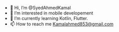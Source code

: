 - 👋 Hi, I’m @SyedAhmedKamal
- 👀 I’m interested in mobile developement
- 🌱 I’m currently learning Kotlin, Flutter.
- 📫 How to reach me Kamalahmed853@gmail.com

<!---
SyedAhmedKamal/SyedAhmedKamal is a ✨ special ✨ repository because its `README.md` (this file) appears on your GitHub profile.
You can click the Preview link to take a look at your changes.
--->
